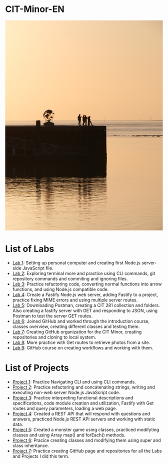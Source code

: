 # CIT-Minor-EN
![Pier Picture](git_page_picture.jpg)
# List of Labs
- [Lab 1](https://github.com/UO-CIT-ecnich/cit281-lab1.git): Setting up personal computer and creating first Node.js server-side JavaScript file.
- [Lab 2](https://github.com/UO-CIT-ecnich/cit281-lab2.git): Exploring terminal more and practice using CLI commands, git repository commands and commiting and ignoring files.
- [Lab 3](https://github.com/UO-CIT-ecnich/cit281-lab3.git): Practice refactoring code, converting normal functions into arrow functions, and using Node.js compatible code.
- [Lab 4](https://github.com/UO-CIT-ecnich/cit281-lab4.git): Create a Fastify Node.js web server, adding Fastify to a project, practice fixing MIME errors and using multiple server routes.
- [Lab 5](https://github.com/UO-CIT-ecnich/cit281-lab5.git): Downloading Postman, creating a CIT 281 collection and folders. Also creating a fastify server with GET and responding to JSON, using Postman to test the server GET routes.
- [Lab 6](https://github.com/UO-CIT-ecnich/cit281-lab6.git): Joined GitHub and worked through the introduction course, classes overview, creating different classes and testing them.
- [Lab 7](https://github.com/UO-CIT-ecnich/cit281-lab7.git): Creating GitHub organization for the CIT Minor, creating repositories and cloning to local system.
- [Lab 8](lhttps://github.com/UO-CIT-ecnich/cit281-lab8.git): More practice with Get routes to retrieve photos from a site.
- [Lab 9](https://github.com/UO-CIT-ecnich/cit281-lab9.git): GitHub course on creating workflows and working with them.

# List of Projects 
- [Project 1](https://github.com/UO-CIT-ecnich/cit-p1.git): Practice Navigating CLI and using CLI commands.
- [Project 2](https://github.com/UO-CIT-ecnich/cit-p2.git): Practice refactoring and concatenating strings, writing and executing non-web server Node.js JavaScript code.
- [Project 3](https://github.com/UO-CIT-ecnich/cit-p3.git): Practice interpreting functional descriptions and specifications, code module creation and utilization, Fastify with Get routes and query parameters, loading a web page.
- [Project 4](https://github.com/UO-CIT-ecnich/cit-p4.git): Created a REST API that will respond with questions and answers, practiced Node.js REST API servers and working with static data.
- [Project 5](https://github.com/UO-CIT-ecnich/cit-p5.git): Created a monster game using classes, practiced modifyting classes and using Array map() and forEach() methods.
- [Project 6](https://github.com/UO-CIT-ecnich/cit-p6.git): Pracice creating classes and modifying them using super and class inheritance.
- [Project 7](https://github.com/UO-CIT-ecnich/cit-p7.git): Practice creating GitHub page and repositories for all the Labs and Projects I did this term.
